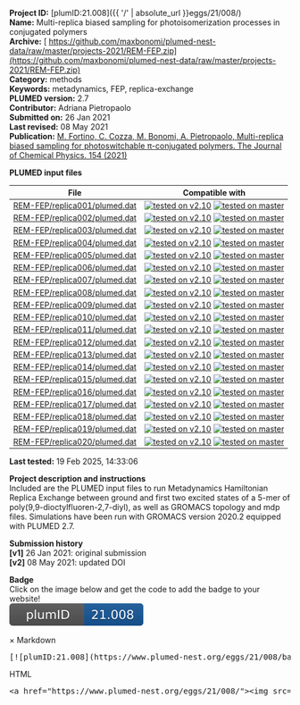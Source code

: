 **Project ID:** [plumID:21.008]({{ '/' | absolute_url }}eggs/21/008/)  
**Name:**  Multi-replica biased sampling for photoisomerization processes in conjugated polymers  
**Archive:** [ https://github.com/maxbonomi/plumed-nest-data/raw/master/projects-2021/REM-FEP.zip](https://github.com/maxbonomi/plumed-nest-data/raw/master/projects-2021/REM-FEP.zip)  
**Category:**  methods  
**Keywords:**  metadynamics, FEP, replica-exchange  
**PLUMED version:**  2.7  
**Contributor:**  Adriana Pietropaolo  
**Submitted on:** 26 Jan 2021  
**Last revised:** 08 May 2021  
**Publication:** [M. Fortino, C. Cozza, M. Bonomi, A. Pietropaolo, Multi-replica biased sampling for photoswitchable π-conjugated polymers. The Journal of Chemical Physics. 154 (2021)](http://dx.doi.org/10.1063/5.0045944)  
  
**PLUMED input files**  
  
| File     | Compatible with |  
|:--------:|:--------:|  
| [REM-FEP/replica001/plumed.dat](./data/REM-FEP/replica001/plumed.dat.md) |  [![tested on v2.10](https://img.shields.io/badge/v2.10-passing-green.svg)](data/REM-FEP/replica001/plumed.dat.plumed.stderr) [![tested on master](https://img.shields.io/badge/master-passing-green.svg)](data/REM-FEP/replica001/plumed.dat.plumed_master.stderr) |  
| [REM-FEP/replica002/plumed.dat](./data/REM-FEP/replica002/plumed.dat.md) |  [![tested on v2.10](https://img.shields.io/badge/v2.10-passing-green.svg)](data/REM-FEP/replica002/plumed.dat.plumed.stderr) [![tested on master](https://img.shields.io/badge/master-passing-green.svg)](data/REM-FEP/replica002/plumed.dat.plumed_master.stderr) |  
| [REM-FEP/replica003/plumed.dat](./data/REM-FEP/replica003/plumed.dat.md) |  [![tested on v2.10](https://img.shields.io/badge/v2.10-passing-green.svg)](data/REM-FEP/replica003/plumed.dat.plumed.stderr) [![tested on master](https://img.shields.io/badge/master-passing-green.svg)](data/REM-FEP/replica003/plumed.dat.plumed_master.stderr) |  
| [REM-FEP/replica004/plumed.dat](./data/REM-FEP/replica004/plumed.dat.md) |  [![tested on v2.10](https://img.shields.io/badge/v2.10-passing-green.svg)](data/REM-FEP/replica004/plumed.dat.plumed.stderr) [![tested on master](https://img.shields.io/badge/master-passing-green.svg)](data/REM-FEP/replica004/plumed.dat.plumed_master.stderr) |  
| [REM-FEP/replica005/plumed.dat](./data/REM-FEP/replica005/plumed.dat.md) |  [![tested on v2.10](https://img.shields.io/badge/v2.10-passing-green.svg)](data/REM-FEP/replica005/plumed.dat.plumed.stderr) [![tested on master](https://img.shields.io/badge/master-passing-green.svg)](data/REM-FEP/replica005/plumed.dat.plumed_master.stderr) |  
| [REM-FEP/replica006/plumed.dat](./data/REM-FEP/replica006/plumed.dat.md) |  [![tested on v2.10](https://img.shields.io/badge/v2.10-passing-green.svg)](data/REM-FEP/replica006/plumed.dat.plumed.stderr) [![tested on master](https://img.shields.io/badge/master-passing-green.svg)](data/REM-FEP/replica006/plumed.dat.plumed_master.stderr) |  
| [REM-FEP/replica007/plumed.dat](./data/REM-FEP/replica007/plumed.dat.md) |  [![tested on v2.10](https://img.shields.io/badge/v2.10-passing-green.svg)](data/REM-FEP/replica007/plumed.dat.plumed.stderr) [![tested on master](https://img.shields.io/badge/master-passing-green.svg)](data/REM-FEP/replica007/plumed.dat.plumed_master.stderr) |  
| [REM-FEP/replica008/plumed.dat](./data/REM-FEP/replica008/plumed.dat.md) |  [![tested on v2.10](https://img.shields.io/badge/v2.10-passing-green.svg)](data/REM-FEP/replica008/plumed.dat.plumed.stderr) [![tested on master](https://img.shields.io/badge/master-passing-green.svg)](data/REM-FEP/replica008/plumed.dat.plumed_master.stderr) |  
| [REM-FEP/replica009/plumed.dat](./data/REM-FEP/replica009/plumed.dat.md) |  [![tested on v2.10](https://img.shields.io/badge/v2.10-passing-green.svg)](data/REM-FEP/replica009/plumed.dat.plumed.stderr) [![tested on master](https://img.shields.io/badge/master-passing-green.svg)](data/REM-FEP/replica009/plumed.dat.plumed_master.stderr) |  
| [REM-FEP/replica010/plumed.dat](./data/REM-FEP/replica010/plumed.dat.md) |  [![tested on v2.10](https://img.shields.io/badge/v2.10-passing-green.svg)](data/REM-FEP/replica010/plumed.dat.plumed.stderr) [![tested on master](https://img.shields.io/badge/master-passing-green.svg)](data/REM-FEP/replica010/plumed.dat.plumed_master.stderr) |  
| [REM-FEP/replica011/plumed.dat](./data/REM-FEP/replica011/plumed.dat.md) |  [![tested on v2.10](https://img.shields.io/badge/v2.10-passing-green.svg)](data/REM-FEP/replica011/plumed.dat.plumed.stderr) [![tested on master](https://img.shields.io/badge/master-passing-green.svg)](data/REM-FEP/replica011/plumed.dat.plumed_master.stderr) |  
| [REM-FEP/replica012/plumed.dat](./data/REM-FEP/replica012/plumed.dat.md) |  [![tested on v2.10](https://img.shields.io/badge/v2.10-passing-green.svg)](data/REM-FEP/replica012/plumed.dat.plumed.stderr) [![tested on master](https://img.shields.io/badge/master-passing-green.svg)](data/REM-FEP/replica012/plumed.dat.plumed_master.stderr) |  
| [REM-FEP/replica013/plumed.dat](./data/REM-FEP/replica013/plumed.dat.md) |  [![tested on v2.10](https://img.shields.io/badge/v2.10-passing-green.svg)](data/REM-FEP/replica013/plumed.dat.plumed.stderr) [![tested on master](https://img.shields.io/badge/master-passing-green.svg)](data/REM-FEP/replica013/plumed.dat.plumed_master.stderr) |  
| [REM-FEP/replica014/plumed.dat](./data/REM-FEP/replica014/plumed.dat.md) |  [![tested on v2.10](https://img.shields.io/badge/v2.10-passing-green.svg)](data/REM-FEP/replica014/plumed.dat.plumed.stderr) [![tested on master](https://img.shields.io/badge/master-passing-green.svg)](data/REM-FEP/replica014/plumed.dat.plumed_master.stderr) |  
| [REM-FEP/replica015/plumed.dat](./data/REM-FEP/replica015/plumed.dat.md) |  [![tested on v2.10](https://img.shields.io/badge/v2.10-passing-green.svg)](data/REM-FEP/replica015/plumed.dat.plumed.stderr) [![tested on master](https://img.shields.io/badge/master-passing-green.svg)](data/REM-FEP/replica015/plumed.dat.plumed_master.stderr) |  
| [REM-FEP/replica016/plumed.dat](./data/REM-FEP/replica016/plumed.dat.md) |  [![tested on v2.10](https://img.shields.io/badge/v2.10-passing-green.svg)](data/REM-FEP/replica016/plumed.dat.plumed.stderr) [![tested on master](https://img.shields.io/badge/master-passing-green.svg)](data/REM-FEP/replica016/plumed.dat.plumed_master.stderr) |  
| [REM-FEP/replica017/plumed.dat](./data/REM-FEP/replica017/plumed.dat.md) |  [![tested on v2.10](https://img.shields.io/badge/v2.10-passing-green.svg)](data/REM-FEP/replica017/plumed.dat.plumed.stderr) [![tested on master](https://img.shields.io/badge/master-passing-green.svg)](data/REM-FEP/replica017/plumed.dat.plumed_master.stderr) |  
| [REM-FEP/replica018/plumed.dat](./data/REM-FEP/replica018/plumed.dat.md) |  [![tested on v2.10](https://img.shields.io/badge/v2.10-passing-green.svg)](data/REM-FEP/replica018/plumed.dat.plumed.stderr) [![tested on master](https://img.shields.io/badge/master-passing-green.svg)](data/REM-FEP/replica018/plumed.dat.plumed_master.stderr) |  
| [REM-FEP/replica019/plumed.dat](./data/REM-FEP/replica019/plumed.dat.md) |  [![tested on v2.10](https://img.shields.io/badge/v2.10-passing-green.svg)](data/REM-FEP/replica019/plumed.dat.plumed.stderr) [![tested on master](https://img.shields.io/badge/master-passing-green.svg)](data/REM-FEP/replica019/plumed.dat.plumed_master.stderr) |  
| [REM-FEP/replica020/plumed.dat](./data/REM-FEP/replica020/plumed.dat.md) |  [![tested on v2.10](https://img.shields.io/badge/v2.10-passing-green.svg)](data/REM-FEP/replica020/plumed.dat.plumed.stderr) [![tested on master](https://img.shields.io/badge/master-passing-green.svg)](data/REM-FEP/replica020/plumed.dat.plumed_master.stderr) |  
  
**Last tested:**  19 Feb 2025, 14:33:06
  
**Project description and instructions**  
Included are the PLUMED input files to run Metadynamics Hamiltonian Replica Exchange between ground and first two excited states of a 5-mer of poly(9,9-dioctylfluoren-2,7-diyl), as well as GROMACS topology and mdp files. Simulations have been run with GROMACS version 2020.2 equipped with PLUMED 2.7.

  
**Submission history**  
**[v1]** 26 Jan 2021: original submission  
**[v2]** 08 May 2021: updated DOI  
  
**Badge**  
Click on the image below and get the code to add the badge to your website!  
<img src="./badge.svg" alt="plumeDnest:21.008" id="myBtn" class="badge">
<div id="myModal" class="modal">
  <div class="modal-content">
    <span class="close">&times;</span>
    Markdown<pre>[![plumID:21.008](https://www.plumed-nest.org/eggs/21/008/badge.svg)](https://www.plumed-nest.org/eggs/21/008/)</pre>
    HTML<pre>&lt;a href="https://www.plumed-nest.org/eggs/21/008/"&gt;&lt;img src="https://www.plumed-nest.org/eggs/21/008/badge.svg" alt="plumID:21.008"&gt;&lt;/a&gt;</pre>
  </div>
</div>
